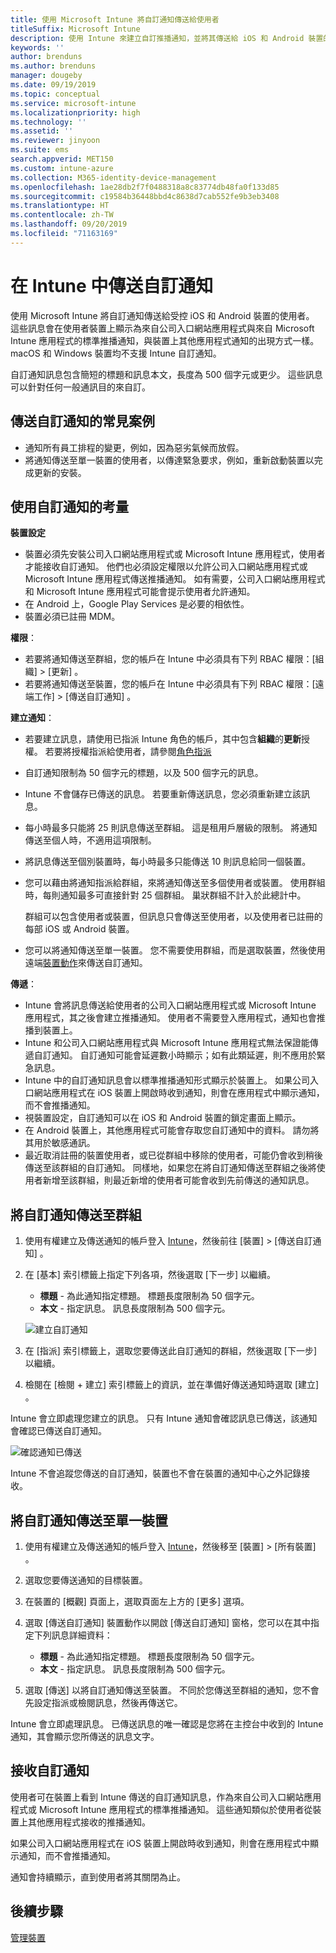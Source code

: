 ```yaml
---
title: 使用 Microsoft Intune 將自訂通知傳送給使用者
titleSuffix: Microsoft Intune
description: 使用 Intune 來建立自訂推播通知，並將其傳送給 iOS 和 Android 裝置的使用者
keywords: ''
author: brenduns
ms.author: brenduns
manager: dougeby
ms.date: 09/19/2019
ms.topic: conceptual
ms.service: microsoft-intune
ms.localizationpriority: high
ms.technology: ''
ms.assetid: ''
ms.reviewer: jinyoon
ms.suite: ems
search.appverid: MET150
ms.custom: intune-azure
ms.collection: M365-identity-device-management
ms.openlocfilehash: 1ae28db2f7f0488318a8c83774db48fa0f133d85
ms.sourcegitcommit: c19584b36448bbd4c8638d7cab552fe9b3eb3408
ms.translationtype: HT
ms.contentlocale: zh-TW
ms.lasthandoff: 09/20/2019
ms.locfileid: "71163169"
---
```

# <a name="send-custom-notifications-in-intune"></a>在 Intune 中傳送自訂通知  

使用 Microsoft Intune 將自訂通知傳送給受控 iOS 和 Android 裝置的使用者。 這些訊息會在使用者裝置上顯示為來自公司入口網站應用程式與來自 Microsoft Intune 應用程式的標準推播通知，與裝置上其他應用程式通知的出現方式一樣。 macOS 和 Windows 裝置均不支援 Intune 自訂通知。   

自訂通知訊息包含簡短的標題和訊息本文，長度為 500 個字元或更少。 這些訊息可以針對任何一般通訊目的來自訂。

## <a name="common-scenarios-for-sending-custom-notifications"></a>傳送自訂通知的常見案例  

- 通知所有員工排程的變更，例如，因為惡劣氣候而放假。
- 將通知傳送至單一裝置的使用者，以傳達緊急要求，例如，重新啟動裝置以完成更新的安裝。 

## <a name="considerations-for-using-custom-notifications"></a>使用自訂通知的考量

**裝置設定** 

- 裝置必須先安裝公司入口網站應用程式或 Microsoft Intune 應用程式，使用者才能接收自訂通知。 他們也必須設定權限以允許公司入口網站應用程式或 Microsoft Intune 應用程式傳送推播通知。 如有需要，公司入口網站應用程式和 Microsoft Intune 應用程式可能會提示使用者允許通知。  
- 在 Android 上，Google Play Services 是必要的相依性。  
- 裝置必須已註冊 MDM。

**權限**：
- 若要將通知傳送至群組，您的帳戶在 Intune 中必須具有下列 RBAC 權限：[組織]   > [更新]  。
- 若要將通知傳送至裝置，您的帳戶在 Intune 中必須具有下列 RBAC 權限：[遠端工作]   > [傳送自訂通知]  。

**建立通知**：  
- 若要建立訊息，請使用已指派 Intune 角色的帳戶，其中包含**組織**的**更新**授權。 若要將授權指派給使用者，請參閱[角色指派](role-based-access-control.md#role-assignments)  
- 自訂通知限制為 50 個字元的標題，以及 500 個字元的訊息。  
- Intune 不會儲存已傳送的訊息。 若要重新傳送訊息，您必須重新建立該訊息。  
- 每小時最多只能將 25 則訊息傳送至群組。 這是租用戶層級的限制。 將通知傳送至個人時，不適用這項限制。
- 將訊息傳送至個別裝置時，每小時最多只能傳送 10 則訊息給同一個裝置。 
- 您可以藉由將通知指派給群組，來將通知傳送至多個使用者或裝置。 使用群組時，每則通知最多可直接針對 25 個群組。 巢狀群組不計入於此總計中。  

  群組可以包含使用者或裝置，但訊息只會傳送至使用者，以及使用者已註冊的每部 iOS 或 Android 裝置。  
- 您可以將通知傳送至單一裝置。 您不需要使用群組，而是選取裝置，然後使用遠端[裝置動作](device-management.md#available-device-actions)來傳送自訂通知。  

**傳遞**：  
- Intune 會將訊息傳送給使用者的公司入口網站應用程式或 Microsoft Intune 應用程式，其之後會建立推播通知。 使用者不需要登入應用程式，通知也會推播到裝置上。  
- Intune 和公司入口網站應用程式與 Microsoft Intune 應用程式無法保證能傳遞自訂通知。 自訂通知可能會延遲數小時顯示；如有此類延遲，則不應用於緊急訊息。  
- Intune 中的自訂通知訊息會以標準推播通知形式顯示於裝置上。 如果公司入口網站應用程式在 iOS 裝置上開啟時收到通知，則會在應用程式中顯示通知，而不會推播通知。  
- 視裝置設定，自訂通知可以在 iOS 和 Android 裝置的鎖定畫面上顯示。  
- 在 Android 裝置上，其他應用程式可能會存取您自訂通知中的資料。 請勿將其用於敏感通訊。  
- 最近取消註冊的裝置使用者，或已從群組中移除的使用者，可能仍會收到稍後傳送至該群組的自訂通知。  同樣地，如果您在將自訂通知傳送至群組之後將使用者新增至該群組，則最近新增的使用者可能會收到先前傳送的通知訊息。  

## <a name="send-a-custom-notification-to-groups"></a>將自訂通知傳送至群組  

1. 使用有權建立及傳送通知的帳戶登入 [Intune](https://go.microsoft.com/fwlink/?linkid=2090973)，然後前往 [裝置]   > [傳送自訂通知]  。  

2. 在 [基本] 索引標籤上指定下列各項，然後選取 [下一步]  以繼續。  
   - **標題** - 為此通知指定標題。 標題長度限制為 50 個字元。  
   - **本文** - 指定訊息。 訊息長度限制為 500 個字元。

   ![建立自訂通知](./media/custom-notifications/custom-notifications.png)  

3. 在 [指派]  索引標籤上，選取您要傳送此自訂通知的群組，然後選取 [下一步] 以繼續。  

4. 檢閱在 [檢閱 + 建立]  索引標籤上的資訊，並在準備好傳送通知時選取 [建立]  。  

Intune 會立即處理您建立的訊息。 只有 Intune 通知會確認訊息已傳送，該通知會確認已傳送自訂通知。  

![確認通知已傳送](./media/custom-notifications/notification-sent.png)  

Intune 不會追蹤您傳送的自訂通知，裝置也不會在裝置的通知中心之外記錄接收。  

## <a name="send-a-custom-notification-to-a-single-device"></a>將自訂通知傳送至單一裝置  

1. 使用有權建立及傳送通知的帳戶登入 [Intune](https://go.microsoft.com/fwlink/?linkid=2090973)，然後移至 [裝置]   > [所有裝置]  。  

2. 選取您要傳送通知的目標裝置。  

3. 在裝置的 [概觀]  頁面上，選取頁面左上方的 [更多]  選項。  

4. 選取 [傳送自訂通知]  裝置動作以開啟 [傳送自訂通知]  窗格，您可以在其中指定下列訊息詳細資料：  

   - **標題** - 為此通知指定標題。 標題長度限制為 50 個字元。  
   - **本文** - 指定訊息。 訊息長度限制為 500 個字元。  

5. 選取 [傳送]  以將自訂通知傳送至裝置。 不同於您傳送至群組的通知，您不會先設定指派或檢閱訊息，然後再傳送它。  

Intune 會立即處理訊息。 已傳送訊息的唯一確認是您將在主控台中收到的 Intune 通知，其會顯示您所傳送的訊息文字。  

## <a name="receive-a-custom-notification"></a>接收自訂通知  

使用者可在裝置上看到 Intune 傳送的自訂通知訊息，作為來自公司入口網站應用程式或 Microsoft Intune 應用程式的標準推播通知。 這些通知類似於使用者從裝置上其他應用程式接收的推播通知。  

如果公司入口網站應用程式在 iOS 裝置上開啟時收到通知，則會在應用程式中顯示通知，而不會推播通知。  

通知會持續顯示，直到使用者將其關閉為止。  

## <a name="next-steps"></a>後續步驟  

[管理裝置](device-management.md)
